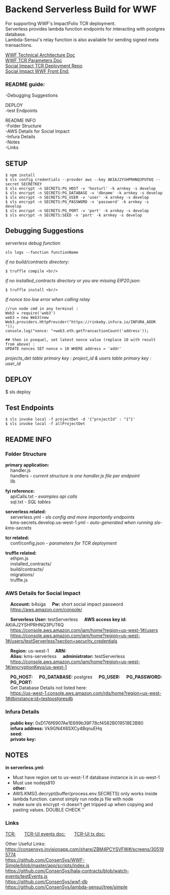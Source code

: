 # Backend Serverless Build for WWF
For supporting WWF's ImpactFolio TCR deployment. <br/>
Serverless provides lambda function endpoints for interacting with postgres database. <br/>
Lambda-Sensui's relay function is also available for sending signed meta transactions. <br/>
 
[WWF Technical Architecture Doc](https://docs.google.com/presentation/d/1c0_-6NLb3zSFwZoRipR61ZYAWnpHLSEbhy_f66GJLYk/edit#slide=id.g3e0cd18cee_0_402) <br/>
[WWF TCR Parameters Doc](https://docs.google.com/presentation/d/1UT11ReifnIXT-PaXYplvHWXDeT8_dB4ECmEHJvmY7Fo/edit#slide=id.g3caa06f710_0_1136) <br/>
[Social Impact TCR Deployment Repo](https://github.com/ConsenSys/SI_TCR)<br/>
[Social Impact WWF Front End:](https://github.com/ConsenSys/WWF-TCR-UI)<br/>

### README guide: 
-Debugging Suggestions<br/>

DEPLOY<br/>
-test Endpoints<br/>

README INFO<br/>
-Folder Structure<br/>
-AWS Details for Social Impact<br/>
-Infura Details<br/>
-Notes<br/>
-Links<br/>

## SETUP
```
$ npm install 
$ sls config credentials --provder aws --key AKIAJ2YSHPRHNQ3PUT6Q --secret SECRETKEY 
$ sls encrypt -n SECRETS:PG_HOST -v 'hosturl' -k arnkey -s develop
$ sls encrypt -n SECRETS:PG_DATABASE -v 'dbname' -k arnkey -s develop 
$ sls encrypt -n SECRETS:PG_USER -v 'user' -k arnkey -s develop 
$ sls encrypt -n SECRETS:PG_PASSWORD -v 'password' -k arnkey -s develop 
$ sls encrypt -n SECRETS:PG_PORT -v 'port' -k arnkey -s develop
$ sls encrypt -n SECRETS:SEED -v 'port' -k arnkey -s develop
```

## Debugging Suggestions
*serverless debug function* <br/>
```
sls logs --function functionName
```
*if no build/contracts directory:* <br/>
```
$ truffle compile <br/>
```
*if no installed_contracts directory or you are missing EIP20.json:* <br/>
```
$ truffle install <br/>
```
*if nonce too low error when calling relay* <br/>
```
//run node cmd in any terminal :
Web3 = require('web3')
web3 = new Web3(new Web3.providers.HttpProvider("https://rinkeby.infura.io/INFURA_ADDR "));
console.log("nonce: "+web3.eth.getTransactionCount('address'));
```

```
## then in psequel, set latest nonce value (replace 10 with result from above) :
UPDATE nonces SET nonce = 10 WHERE address = 'addr'
```
*projects_det table primary key : project_id & users table  primary key : user_id*


## DEPLOY

$ sls deploy

## Test Endpoints
```
$ sls invoke local -f projectDet -d '{"projectId" : "1"}'
$ sls invoke local -f allProjectDet
```

## README INFO

### Folder Structure
**primary application:** <br/>
	&nbsp;&nbsp;&nbsp;&nbsp;handler.js <br/>
	&nbsp;&nbsp;&nbsp;&nbsp;handlers *- current structure is one handler.js file per endpoint* <br/>
	&nbsp;&nbsp;&nbsp;&nbsp;lib <br/>

**fyi reference:** <br/>
	&nbsp;&nbsp;&nbsp;&nbsp;apiCalls.txt *- examples api calls* <br/>
	&nbsp;&nbsp;&nbsp;&nbsp;sql.txt *- SQL tables* <br/>

**serverless related:** <br/>
	&nbsp;&nbsp;&nbsp;&nbsp;serverless.yml *- sls config and more importantly endpoints* <br/>
	&nbsp;&nbsp;&nbsp;&nbsp;kms-secrets.develop.us-west-1.yml *- auto-generated when running sls-kms-secrets* <br/>

**tcr related:** <br/>
	&nbsp;&nbsp;&nbsp;&nbsp;conf/config.json *- parameters for TCR deployment* <br/>


**truffle related:** <br/>
	&nbsp;&nbsp;&nbsp;&nbsp;ethpm.js <br/>
	&nbsp;&nbsp;&nbsp;&nbsp;installed_contracts/ <br/>
	&nbsp;&nbsp;&nbsp;&nbsp;build/contracts/ <br/>
	&nbsp;&nbsp;&nbsp;&nbsp;migrations/ <br/>
	&nbsp;&nbsp;&nbsp;&nbsp;truffle.js <br/>

### AWS Details for Social Impact

&nbsp;&nbsp;&nbsp;&nbsp;**Account:** b4siga
&nbsp;&nbsp;&nbsp;&nbsp;**Pw:** short social impact password<br/>
&nbsp;&nbsp;&nbsp;&nbsp;https://aws.amazon.com/console/<br/>

&nbsp;&nbsp;&nbsp;&nbsp;**Serverless User:** testServerless 
&nbsp;&nbsp;&nbsp;&nbsp;**AWS access key id:** AKIAJ2YSHPRHNQ3PUT6Q <br/>
&nbsp;&nbsp;&nbsp;&nbsp;https://console.aws.amazon.com/iam/home?region=us-west-1#/users<br/>
&nbsp;&nbsp;&nbsp;&nbsp;https://console.aws.amazon.com/iam/home?region=us-west-1#/users/testServerless?section=security_credentials<br/>

&nbsp;&nbsp;&nbsp;&nbsp;**Region:** us-west-1
&nbsp;&nbsp;&nbsp;&nbsp;**ARN:** <br/>
&nbsp;&nbsp;&nbsp;&nbsp;**Alias:** kms-serverless
&nbsp;&nbsp;&nbsp;&nbsp;**administrator:** testServerless<br/>
&nbsp;&nbsp;&nbsp;&nbsp;https://console.aws.amazon.com/iam/home?region=us-west-1#/encryptionKeys/us-west-1<br/>

&nbsp;&nbsp;&nbsp;&nbsp;**PG_HOST:** 
&nbsp;&nbsp;&nbsp;&nbsp;**PG_DATABASE:** postgres
&nbsp;&nbsp;&nbsp;&nbsp;**PG_USER:** 
&nbsp;&nbsp;&nbsp;&nbsp;**PG_PASSWORD:** 
&nbsp;&nbsp;&nbsp;&nbsp;**PG_PORT:**<br/>
&nbsp;&nbsp;&nbsp;&nbsp;Get Database Details not listed here:<br/>
&nbsp;&nbsp;&nbsp;&nbsp;https://us-west-1.console.aws.amazon.com/rds/home?region=us-west-1#dbinstance:id=testpostgresdb<br/>

### Infura Details
&nbsp;&nbsp;&nbsp;&nbsp;**public key:** 0xD176f6907Ae1E699b39F78cf4582B019518E2B80<br/>
&nbsp;&nbsp;&nbsp;&nbsp;**infura address:** Vk9GN4X6SXCy4BqnuEHq <br/>
&nbsp;&nbsp;&nbsp;&nbsp;**seed:** <br/>
&nbsp;&nbsp;&nbsp;&nbsp;**private key:**<br/>

## NOTES
**in serverless.yml:** <br/>
* Must have region set to us-west-1 if database instance is in us-west-1 <br/>
* Must use nodejs810  <br/>
**other:**<br/>
* AWS.KMS().decrypt(buffer(process.env.SECRETS) only works inside lambda function.  cannot simply run node.js file with node <br/>
* make sure sls encrypt -n doesn't get tripped up when copying and pasting values.  DOUBLE CHECK '' <br/>

### Links
[TCR:](https://github.com/skmgoldin/tcr)&nbsp;&nbsp;&nbsp;&nbsp;&nbsp;&nbsp;
[TCR-UI events doc:](https://github.com/kangarang/tcr-ui/blob/master/docs/Events.md)&nbsp;&nbsp;&nbsp;&nbsp;&nbsp;&nbsp;
[TCR-UI tx doc:](https://github.com/kangarang/tcr-ui/blob/master/docs/Events.md)

Other Useful Links:<br/>
https://consensys.invisionapp.com/share/ZBM4PCYSVFW#/screens/305195774<br/>
https://github.com/ConsenSys/WWF-Simple/blob/master/app/scripts/index.js<br/>
https://github.com/ConsenSys/hala-contracts/blob/watch-events/testEvents.js<br/>
https://github.com/ConsenSys/wwf-db<br/>
https://github.com/ConsenSys/lambda-sensui/tree/simple<br/>


